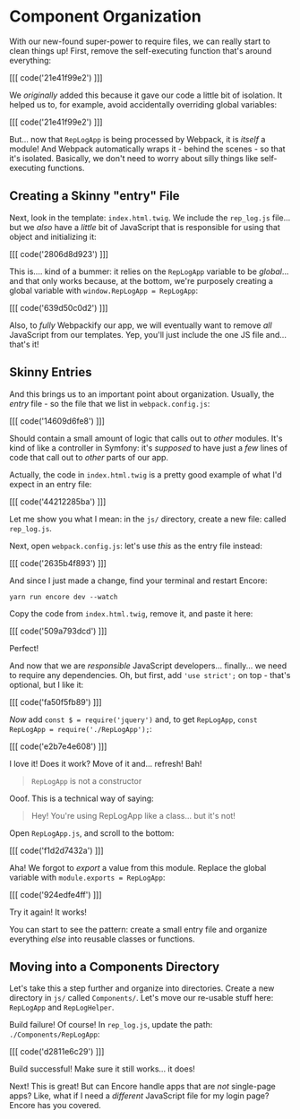 # Component Organization

With our new-found super-power to require files, we can really start to clean things
up! First, remove the self-executing function that's around everything:

[[[ code('21e41f99e2') ]]]

We *originally* added this because it gave our code a little bit of isolation.
It helped us to, for example, avoid accidentally overriding global variables:

[[[ code('21e41f99e2') ]]]

But... now that `RepLogApp` is being processed by Webpack, it is *itself* a module!
And Webpack automatically wraps it - behind the scenes - so that it's isolated.
Basically, we don't need to worry about silly things like self-executing functions.

## Creating a Skinny "entry" File

Next, look in the template: `index.html.twig`. We include the `rep_log.js` file...
but we *also* have a *little* bit of JavaScript that is responsible for using that
object and initializing it:

[[[ code('2806d8d923') ]]]

This is.... kind of a bummer: it relies on the `RepLogApp` variable to be *global*...
and that only works because, at the bottom, we're purposely creating a global
variable with `window.RepLogApp = RepLogApp`:

[[[ code('639d50c0d2') ]]]

Also, to *fully* Webpackify our app, we will eventually want to remove *all*
JavaScript from our templates. Yep, you'll just include the one JS file and... that's
it!

## Skinny Entries

And this brings us to an important point about organization. Usually, the *entry*
file - so the file that we list in `webpack.config.js`:

[[[ code('14609d6fe8') ]]]

Should contain a small amount of logic that calls out to *other* modules. It's kind
of like a controller in Symfony: it's *supposed* to have just a *few* lines of code
that call out to *other* parts of our app.

Actually, the code in `index.html.twig` is a pretty good example of what I'd expect
in an entry file:

[[[ code('44212285ba') ]]]

Let me show you what I mean: in the `js/` directory, create a new file:
called `rep_log.js`.

Next, open `webpack.config.js`: let's use *this* as the entry file instead:

[[[ code('2635b4f893') ]]]

And since I just made a change, find your terminal and restart Encore:

```terminal-silent
yarn run encore dev --watch
```

Copy the code from `index.html.twig`, remove it, and paste it here:

[[[ code('509a793dcd') ]]]

Perfect!

And now that we are *responsible* JavaScript developers... finally... we need to
require any dependencies. Oh, but first, add `'use strict';` on top - that's optional,
but I like it:

[[[ code('fa50f5fb89') ]]]

*Now* add `const $ = require('jquery')` and, to get `RepLogApp`,
`const RepLogApp = require('./RepLogApp');`:

[[[ code('e2b7e4e608') ]]]

I love it! Does it work? Move of it and... refresh! Bah!

> `RepLogApp` is not a constructor

Ooof. This is a technical way of saying:

> Hey! You're using RepLogApp like a class... but it's not!

Open `RepLogApp.js`, and scroll to the bottom:

[[[ code('f1d2d7432a') ]]]

Aha! We forgot to *export* a value from this module. Replace the global variable
with `module.exports = RepLogApp`:

[[[ code('924edfe4ff') ]]]

Try it again! It works!

You can start to see the pattern: create a small entry file and organize everything
*else* into reusable classes or functions.

## Moving into a Components Directory

Let's take this a step further and organize into directories. Create a new directory
in `js/` called `Components/`. Let's move our re-usable stuff here: `RepLogApp` and
`RepLogHelper`.

Build failure! Of course! In `rep_log.js`, update the path: `./Components/RepLogApp`:

[[[ code('d2811e6c29') ]]]

Build successful! Make sure it still works... it does!

Next! This is great! But can Encore handle apps that are *not* single-page apps?
Like, what if I need a *different* JavaScript file for my login page? Encore has
you covered.
